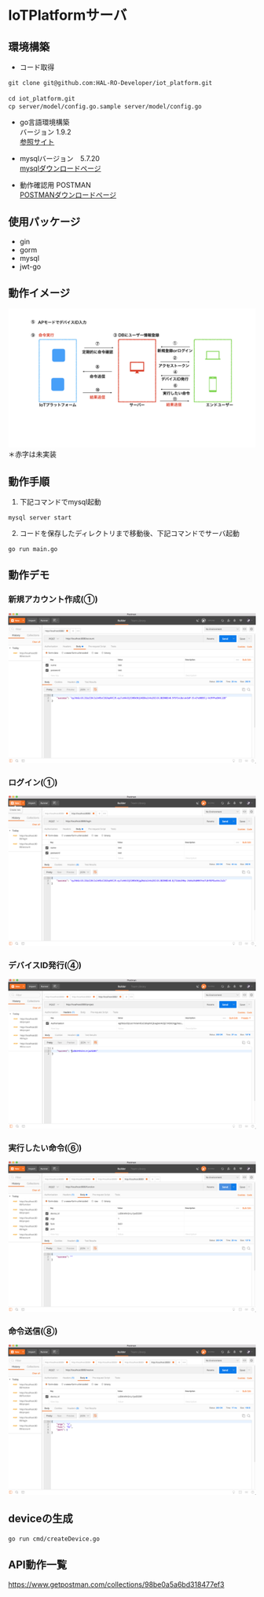 # IoTPlatformサーバ


## 環境構築
- コード取得
``` 
git clone git@github.com:HAL-RO-Developer/iot_platform.git

cd iot_platform.git 
cp server/model/config.go.sample server/model/config.go 
```

- go言語環境構築<br>
バージョン 1.9.2<br>
[参照サイト](https://qiita.com/spiegel-im-spiegel/items/dca0df389df1470bdbfa)
- mysqlバージョン　5.7.20<br>
[mysqlダウンロードページ](https://dev.mysql.com/downloads/installer/)

- 動作確認用 POSTMAN<br>
[POSTMANダウンロードページ](https://www.getpostman.com)

## 使用パッケージ
- gin
- gorm
- mysql
- jwt-go

## 動作イメージ
![サーバ動作イメージ](images/serverImage.jpeg)
＊赤字は未実装

## 動作手順
1. 下記コマンドでmysql起動<br>
```
mysql server start
```

2. コードを保存したディレクトリまで移動後、下記コマンドでサーバ起動<br>
```
go run main.go
```

## 動作デモ
### 新規アカウント作成(①)
![サーバ動作イメージ](images/account.png)

### ログイン(①)
![サーバ動作イメージ](images/login.png)

### デバイスID発行(④)
![サーバ動作イメージ](images/project.png)

### 実行したい命令(⑥)
![サーバ動作イメージ](images/function.png)

### 命令送信(⑧)
![サーバ動作イメージ](images/receive.png)


## deviceの生成
`go run cmd/createDevice.go`

## API動作一覧
https://www.getpostman.com/collections/98be0a5a6bd318477ef3


